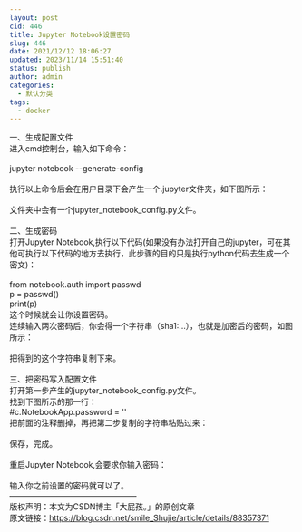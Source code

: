 ```yaml
---
layout: post
cid: 446
title: Jupyter Notebook设置密码
slug: 446
date: 2021/12/12 18:06:27
updated: 2023/11/14 15:51:40
status: publish
author: admin
categories: 
  - 默认分类
tags: 
  - docker
---
```



一、生成配置文件<br />
进入cmd控制台，输入如下命令：<br />
<br />
jupyter notebook --generate-config<br />
<br />
执行以上命令后会在用户目录下会产生一个.jupyter文件夹，如下图所示：<br />
<br />
文件夹中会有一个jupyter_notebook_config.py文件。<br />
<br />
二、生成密码<br />
打开Jupyter Notebook,执行以下代码(如果没有办法打开自己的jupyter，可在其他可执行以下代码的地方去执行，此步骤的目的只是执行python代码去生成一个密文)：<br />
<br />
from notebook.auth import passwd<br />
p = passwd()<br />
print(p)<br />
这个时候就会让你设置密码。<br />
连续输入两次密码后，你会得一个字符串（sha1:…），也就是加密后的密码，如图所示：<br />
<br />
把得到的这个字符串复制下来。<br />
<br />
三、把密码写入配置文件<br />
打开第一步产生的jupyter_notebook_config.py文件。<br />
找到下图所示的那一行：<br />
#c.NotebookApp.password = ''<br />
把前面的注释删掉，再把第二步复制的字符串粘贴过来：<br />
<br />
保存，完成。<br />
<br />
重启Jupyter Notebook,会要求你输入密码：<br />
<br />
输入你之前设置的密码就可以了。<br />
————————————————<br />
版权声明：本文为CSDN博主「大屁孩。」的原创文章<br />
原文链接：<a href="https://blog.csdn.net/smile_Shujie/article/details/88357371" target="_blank">https://blog.csdn.net/smile_Shujie/article/details/88357371</a><br />